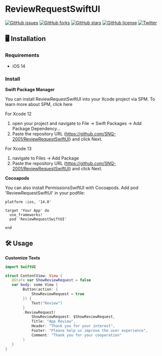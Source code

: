 # ReviewRequestSwiftUI
[![GitHub issues](https://img.shields.io/github/issues/SNQ-2001/ReviewRequestSwiftUI)](https://github.com/SNQ-2001/ReviewRequestSwiftUI/issues)
[![GitHub forks](https://img.shields.io/github/forks/SNQ-2001/ReviewRequestSwiftUI)](https://github.com/SNQ-2001/ReviewRequestSwiftUI/network)
[![GitHub stars](https://img.shields.io/github/stars/SNQ-2001/ReviewRequestSwiftUI)](https://github.com/SNQ-2001/ReviewRequestSwiftUI/stargazers)
[![GitHub license](https://img.shields.io/github/license/SNQ-2001/ReviewRequestSwiftUI)](https://github.com/SNQ-2001/ReviewRequestSwiftUI/blob/main/LICENSE)
[![Twitter](https://img.shields.io/twitter/url?style=social)](https://twitter.com/intent/tweet?text=Wow:&url=https%3A%2F%2Fgithub.com%2FSNQ-2001%2FReviewRequestSwiftUI)

## 🖥️ Installation
### Requirements
- iOS 14

### Install

**Swift Package Manager**

You can install ReviewRequestSwiftUI into your Xcode project via SPM. To learn more about SPM, click here

For Xcode 12
   1. open your project and navigate to File → Swift Packages → Add Package Dependency...
   2. Paste the repository URL (https://github.com/SNQ-2001/ReviewRequestSwiftUI) and click Next.
 
For Xcode 13
   1. navigate to Files → Add Package
   2. Paste the repository URL (https://github.com/SNQ-2001/ReviewRequestSwiftUI) and click Next.

**Cocoapods**

You can also install PermissionsSwiftUI with Cocoapods. Add pod 'ReviewRequestSwiftUI' in your podfile:
```Podfile
platform :ios, '14.0'

target 'Your App' do
  use_frameworks!
  pod 'ReviewRequestSwiftUI'

end
```

## 🛠️ Usage
**Customize Texts**
```ContentView.swift
import SwiftUI

struct ContentView: View {
   @State var ShowReviewRequest = false
   var body: some View {
        Button(action: {
            ShowReviewRequest = true
        }) {
            Text("Review")
        }
        .ReviewRequest(
            ShowReviewRequest: $ShowReviewRequest,
            Title: "App Review",
            Header: "Thank you for your interest",
            Footer: "Please help us improve the user experience",
            Comment: "Thank you for your cooperation"
        )
   }
}
```
